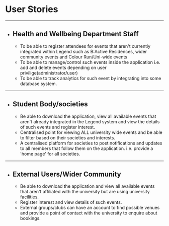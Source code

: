 # User Stories
---
- ## Health and Wellbeing Department Staff
   - To be able to register attendees for events that aren't currently integrated within Legend such as B:Active Residences, wider community events and Colour Run/Uni-wide events
   - To be able to manage/control such events inside the application i.e. add and delete events depending on user privilige(administrator/user)
   - To be able to track analytics for such event by integrating into some database system.
---
- ## Student Body/societies
  - Be able to download the application, view all available events that aren't already integrated in the Legend system and view the details of such events and register interest.
  - Centralised point for viewing ALL university wide events and be able to filter based on their societies and interests.
  - A centralised platform for societies to post notifications and updates to all members that follow them on the application. i.e. provide a 'home page' for all societies.
---
- ## External Users/Wider Community
  - Be able to download the application and view all available events that aren't affiliated with the university but are using university facilities.
  - Register interest and view details of such events.
  - External groups/clubs can have an account to find possible venues and provide a point of contact with the university to enquire about bookings. 
